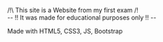 /!\ This site is a Website from my first exam /!\
-- !! It was made for educational purposes only !! --

Made with HTML5, CSS3, JS, Bootstrap

